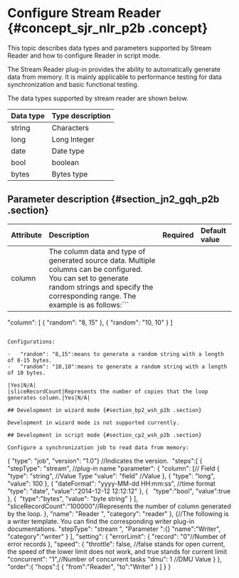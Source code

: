 # Configure Stream Reader {#concept_sjr_nlr_p2b .concept}

This topic describes data types and parameters supported by Stream Reader and how to configure Reader in script mode.

The Stream Reader plug-in provides the ability to automatically generate data from memory. It is mainly applicable to performance testing for data synchronization and basic functional testing.

The data types supported by stream reader are shown below.

|Data type|Type description|
|:--------|:---------------|
|string|Characters|
|long|Long Integer|
|date|Date type|
|bool|boolean|
|bytes|Bytes type|

## Parameter description​ {#section_jn2_gqh_p2b .section}

|Attribute|Description|Required|Default value|
|:--------|:----------|:-------|:------------|
|column|The column data and type of generated source data. Multiple columns can be configured. You can set to generate random strings and specify the corresponding range. The example is as follows:```
"column": [
      {
          "random": "8, 15"
      },
      {
          "random": "10, 10"
      }
]
```

Configurations:

-   "random": "8,15":means to generate a random string with a length of 8-15 bytes.
-   "random": "10,10":means to generate a random string with a length of 10 bytes.

|Yes|N/A|
|sliceRecordCount|Represents the number of copies that the loop generates column.|Yes|N/A|

## Development in wizard mode {#section_bp2_wsh_p2b .section}

Development in wizard mode is not supported currently.

## Development in script mode {#section_cp2_wsh_p2b .section}

Configure a synchronization job to read data from memory:

```
{
    "type": "job",
    "version": "1.0"} //Indicates the version.
     "steps":[
        {
            "stepType": "stream", //plug-in name
            "parameter": {
                "column": [// Field
                    {
                        "type": "string", //Value Type
                        "value": "field" //Value
                    },
                    {
                        "type": "long",
                        "value": 100
                    },
                    {
                        "dateFormat": "yyyy-MM-dd HH:mm:ss", //time format
                        "type": "date",
                        "value":"2014-12-12 12:12:12"
                    },
                    {
                         
"type":"bool",
                        "value":true
                    },
                    {
                         "type":"bytes",
                        "value": "byte string"
                    }
                ],
                "sliceRecordCount":"100000"//Represents the number of column generated by the loop.
            },
            "name": "Reader ",
            "category": "reader"
        },
        {//The following is a writer template. You can find the corresponding writer plug-in documentations.
            "stepType": "stream ",
            "Parameter ":{}
            "name":"Writer",
            "category":"writer"
        }
    ],
    "setting": {
        "errorLimit": {
            "record": "0"//Number of error records
        },
        "speed": {
            "throttle": false, //false stands for open current, the speed of the lower limit does not work, and true stands for current limit
            "concurrent": "1",//Number of concurrent tasks
            "dmu": 1 //DMU Value
        }
    },
    "order":{
        "hops":[
            {
                "from":"Reader",
                "to":"Writer"
            }
        ]
    }
}
```

